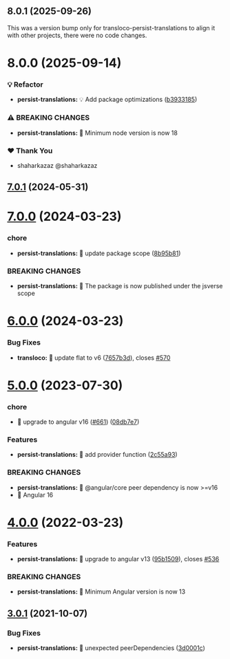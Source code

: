 ## 8.0.1 (2025-09-26)

This was a version bump only for transloco-persist-translations to align it with other projects, there were no code changes.

# 8.0.0 (2025-09-14)

### 💡 Refactor

- **persist-translations:** 💡 Add package optimizations ([b3933185](https://github.com/jsverse/transloco/commit/b3933185))

### ⚠ BREAKING CHANGES

- **persist-translations:** 🧨 Minimum node version is now 18

### ❤️ Thank You

- shaharkazaz @shaharkazaz

## [7.0.1](https://github.com/jsverse/transloco/compare/transloco-persist-translations-7.0.0...transloco-persist-translations-7.0.1) (2024-05-31)

# [7.0.0](https://github.com/jsverse/transloco/compare/transloco-persist-translations-6.0.0...transloco-persist-translations-7.0.0) (2024-03-23)

### chore

- **persist-translations:** 🤖 update package scope ([8b95b81](https://github.com/jsverse/transloco/commit/8b95b812a6922d9232988d815a1ddf1833eefe21))

### BREAKING CHANGES

- **persist-translations:** 🧨 The package is now published under the jsverse scope

# [6.0.0](https://github.com/jsverse/transloco/compare/transloco-persist-translations-5.0.0...transloco-persist-translations-6.0.0) (2024-03-23)

### Bug Fixes

- **transloco:** 🐛 update flat to v6 ([7657b3d](https://github.com/jsverse/transloco/commit/7657b3de185b011bd35f815436da759aae33fc26)), closes [#570](https://github.com/jsverse/transloco/issues/570)

# [5.0.0](https://github.com/jsverse/transloco/compare/transloco-persist-translations-4.0.0...transloco-persist-translations-5.0.0) (2023-07-30)

### chore

- 🤖 upgrade to angular v16 ([#661](https://github.com/jsverse/transloco/issues/661)) ([08db7e7](https://github.com/jsverse/transloco/commit/08db7e7d1f64846fa0b07123dee8ff5bff20b4f0))

### Features

- **persist-translations:** 🎸 add provider function ([2c55a93](https://github.com/jsverse/transloco/commit/2c55a93386e187591a443adc136085a1128db173))

### BREAKING CHANGES

- **persist-translations:** 🧨 @angular/core peer dependency is now >=v16
- 🧨 Angular 16

# [4.0.0](https://github.com/jsverse/transloco/compare/transloco-persist-translations-3.0.1...transloco-persist-translations-4.0.0) (2022-03-23)

### Features

- **persist-translations:** 🎸 upgrade to angular v13 ([95b1509](https://github.com/jsverse/transloco/commit/95b1509034c8507002514a560e0b811f8a2acf9f)), closes [#536](https://github.com/jsverse/transloco/issues/536)

### BREAKING CHANGES

- **persist-translations:** 🧨 Minimum Angular version is now 13

## [3.0.1](https://github.com/jsverse/transloco/compare/transloco-persist-translations-3.0.0...transloco-persist-translations-3.0.1) (2021-10-07)

### Bug Fixes

- **persist-translations:** 🐛 unexpected peerDependencies ([3d0001c](https://github.com/jsverse/transloco/commit/3d0001c850727ab6844e379dd94355a6388b7f26))
